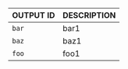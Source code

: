 | OUTPUT ID | DESCRIPTION |
|-----------|-------------|
| `bar`     | bar1        |
| `baz`     | baz1        |
| `foo`     | foo1        |
